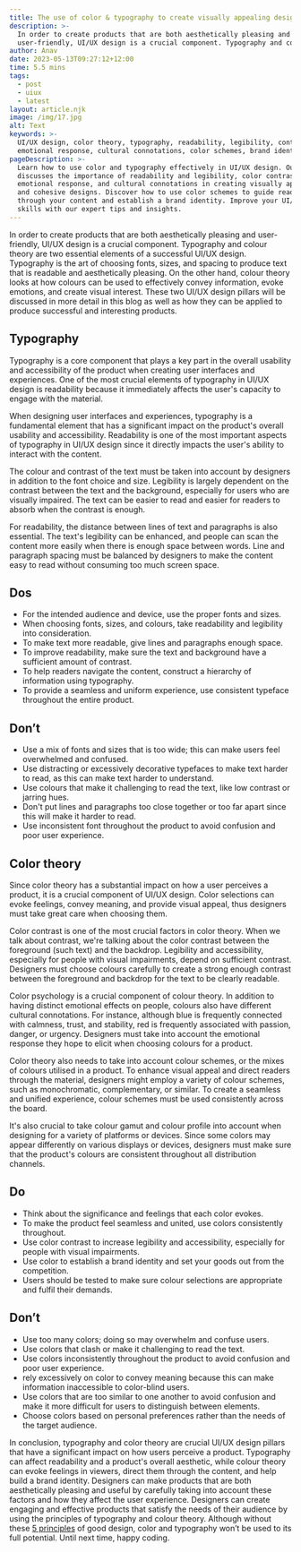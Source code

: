 ```yaml
---
title: The use of color & typography to create visually appealing designs .
description: >-
  In order to create products that are both aesthetically pleasing and
  user-friendly, UI/UX design is a crucial component. Typography and color... 
author: Anav
date: 2023-05-13T09:27:12+12:00
time: 5.5 mins
tags:
  - post
  - uiux
  - latest
layout: article.njk
image: /img/17.jpg
alt: Text
keywords: >-
  UI/UX design, color theory, typography, readability, legibility, contrast,
  emotional response, cultural connotations, color schemes, brand identity.
pageDescription: >-
  Learn how to use color and typography effectively in UI/UX design. Our blog
  discusses the importance of readability and legibility, color contrast,
  emotional response, and cultural connotations in creating visually appealing
  and cohesive designs. Discover how to use color schemes to guide readers
  through your content and establish a brand identity. Improve your UI/UX design
  skills with our expert tips and insights.
---
```

In order to create products that are both aesthetically pleasing and user-friendly, UI/UX design is a crucial component. Typography and colour theory are two essential elements of a successful UI/UX design. Typography is the art of choosing fonts, sizes, and spacing to produce text that is readable and aesthetically pleasing. On the other hand, colour theory looks at how colours can be used to effectively convey information, evoke emotions, and create visual interest. These two UI/UX design pillars will be discussed in more detail in this blog as well as how they can be applied to produce successful and interesting products.



## Typography

Typography is a core component that plays a key part in the overall usability and accessibility of the product when creating user interfaces and experiences. One of the most crucial elements of typography in UI/UX design is readability because it immediately affects the user's capacity to engage with the material.

When designing user interfaces and experiences, typography is a fundamental element that has a significant impact on the product's overall usability and accessibility. Readability is one of the most important aspects of typography in UI/UX design since it directly impacts the user's ability to interact with the content.

The colour and contrast of the text must be taken into account by designers in addition to the font choice and size. Legibility is largely dependent on the contrast between the text and the background, especially for users who are visually impaired. The text can be easier to read and easier for readers to absorb when the contrast is enough.

For readability, the distance between lines of text and paragraphs is also essential. The text's legibility can be enhanced, and people can scan the content more easily when there is enough space between words. Line and paragraph spacing must be balanced by designers to make the content easy to read without consuming too much screen space.

## Dos

* For the intended audience and device, use the proper fonts and sizes.
* When choosing fonts, sizes, and colours, take readability and legibility into consideration.
* To make text more readable, give lines and paragraphs enough space.
* To improve readability, make sure the text and background have a sufficient amount of contrast.
* To help readers navigate the content, construct a hierarchy of information using typography.
* To provide a seamless and uniform experience, use consistent typeface throughout the entire product.

## Don’t

* Use a mix of fonts and sizes that is too wide; this can make users feel overwhelmed and confused.
* Use distracting or excessively decorative typefaces to make text harder to read, as this can make text harder to understand.
* Use colours that make it challenging to read the text, like low contrast or jarring hues.
* Don't put lines and paragraphs too close together or too far apart since this will make it harder to read.
* Use inconsistent font throughout the product to avoid confusion and poor user experience.







## Color theory

Since color theory has a substantial impact on how a user perceives a product, it is a crucial component of UI/UX design. Color selections can evoke feelings, convey meaning, and provide visual appeal, thus designers must take great care when choosing them.

Color contrast is one of the most crucial factors in color theory. When we talk about contrast, we're talking about the color contrast between the foreground (such text) and the backdrop. Legibility and accessibility, especially for people with visual impairments, depend on sufficient contrast. Designers must choose colours carefully to create a strong enough contrast between the foreground and backdrop for the text to be clearly readable.

Color psychology is a crucial component of colour theory. In addition to having distinct emotional effects on people, colours also have different cultural connotations. For instance, although blue is frequently connected with calmness, trust, and stability, red is frequently associated with passion, danger, or urgency. Designers must take into account the emotional response they hope to elicit when choosing colours for a product.

Color theory also needs to take into account colour schemes, or the mixes of colours utilised in a product. To enhance visual appeal and direct readers through the material, designers might employ a variety of colour schemes, such as monochromatic, complementary, or similar. To create a seamless and unified experience, colour schemes must be used consistently across the board.

It's also crucial to take colour gamut and colour profile into account when designing for a variety of platforms or devices. Since some colors may appear differently on various displays or devices, designers must make sure that the product's colours are consistent throughout all distribution channels.

## Do

* Think about the significance and feelings that each color evokes.
* To make the product feel seamless and united, use colors consistently throughout.
* Use color contrast to increase legibility and accessibility, especially for people with visual impairments.
* Use color to establish a brand identity and set your goods out from the competition.
* Users should be tested to make sure colour selections are appropriate and fulfil their demands.	

## Don’t

* Use too many colors; doing so may overwhelm and confuse users.
* Use colors that clash or make it challenging to read the text.
* Use colors inconsistently throughout the product to avoid confusion and poor user experience.
* rely excessively on color to convey meaning because this can make information inaccessible to color-blind users.
* Use colors that are too similar to one another to avoid confusion and make it more difficult for users to distinguish between elements.
* Choose colors based on personal preferences rather than the needs of the target audience.



In conclusion, typography and color theory are crucial UI/UX design pillars that have a significant impact on how users perceive a product. Typography can affect readability and a product's overall aesthetic, while colour theory can evoke feelings in viewers, direct them through the content, and help build a brand identity. Designers can make products that are both aesthetically pleasing and useful by carefully taking into account these factors and how they affect the user experience. Designers can create engaging and effective products that satisfy the needs of their audience by using the principles of typography and colour theory. Although without these [5 principles](https://codeology.net/blogholder/designing-for-success-5-essential-ui-ux-principles-you-need-to-know/) of good design, color and typography won’t be used to its full potential. Until next time, happy coding.
